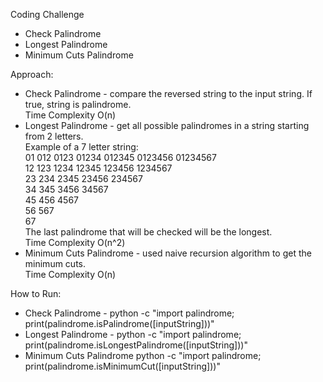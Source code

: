 Coding Challenge
   * Check Palindrome
   * Longest Palindrome
   * Minimum Cuts Palindrome

Approach:
   * Check Palindrome - compare the reversed string to the input string. If true, string is palindrome.
      <br /> Time Complexity O(n)
   * Longest Palindrome - get all possible palindromes in a string starting from 2 letters.
      <br /> Example of a 7 letter string:
         <br /> 01 012 0123 01234 012345 0123456 01234567
         <br /> 12 123 1234 12345 123456 1234567
         <br /> 23 234 2345 23456 234567
         <br /> 34 345 3456 34567
         <br /> 45 456 4567
         <br /> 56 567
         <br /> 67
      <br /> The last palindrome that will be checked will be the longest.
      <br /> Time Complexity O(n^2)
   * Minimum Cuts Palindrome - used naive recursion algorithm to get the minimum cuts. 
      <br /> Time Complexity O(n)

How to Run:
   * Check Palindrome - python -c "import palindrome; print(palindrome.isPalindrome([inputString]))"
   * Longest Palindrome - python -c "import palindrome; print(palindrome.isLongestPalindrome([inputString]))"
   * Minimum Cuts Palindrome python -c "import palindrome; print(palindrome.isMinimumCut([inputString]))"   
